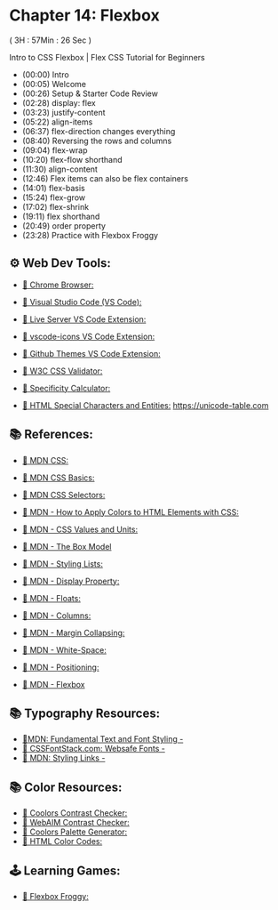 #  Chapter 14: Flexbox 

( 3H : 57Min : 26 Sec )

Intro to CSS Flexbox | Flex CSS Tutorial for Beginners

* (00:00) Intro
* (00:05) Welcome
* (00:26) Setup & Starter Code Review
* (02:28) display: flex
* (03:23) justify-content
* (05:22) align-items
* (06:37) flex-direction changes everything
* (08:40) Reversing the rows and columns
* (09:04) flex-wrap
* (10:20) flex-flow shorthand
* (11:30) align-content
* (12:46) Flex items can also be flex containers
* (14:01) flex-basis
* (15:24) flex-grow 
* (17:02) flex-shrink
* (19:11) flex shorthand
* (20:49) order property
* (23:28) Practice with Flexbox Froggy


## ⚙ Web Dev Tools:

* [🔗 Chrome Browser:](https://www.google.com/chrome/)
* [🔗 Visual Studio Code (VS Code):](https://code.visualstudio.com/) 
* [🔗 Live Server VS Code Extension:]()
* [🔗 vscode-icons VS Code Extension:]() 
* [🔗 Github Themes VS Code Extension:]() 

* [🔗 W3C CSS Validator:](https://jigsaw.w3.org/css-validator/)
* [🔗 Specificity Calculator:](https://specificity.keegan.st/)
* [🔗 HTML Special Characters and Entities:]() https://unicode-table.com

## 📚 References:
* [🔗 MDN CSS:](https://developer.mozilla.org/en-US/docs/Web/CSS)
* [🔗 MDN CSS Basics:](https://developer.mozilla.org/en-US/docs/Learn/Getting_started_with_the_web/CSS_basics)
* [🔗 MDN CSS Selectors:](https://developer.mozilla.org/en-US/docs/Learn/CSS/Building_blocks/Selectors)
* [🔗 MDN - How to Apply Colors to HTML Elements with CSS:](https://developer.mozilla.org/en-US/docs/Web/CSS/color)
* [🔗 MDN - CSS Values and Units:](https://developer.mozilla.org/en-US/docs/Learn/CSS/Building_blocks/Values_and_units)
* [🔗 MDN - The Box Model](https://developer.mozilla.org/en-US/docs/Learn/CSS/Building_blocks/The_box_model)
* [🔗 MDN - Styling Lists: ](https://developer.mozilla.org/en-US/docs/Learn/CSS/Styling_text/Styling_lists)

* [🔗 MDN - Display Property:]() 
* [🔗 MDN - Floats:]() 
* [🔗 MDN - Columns:]() 
* [🔗 MDN - Margin Collapsing:]() 
* [🔗 MDN - White-Space:]()
* [🔗 MDN - Positioning:]() 
* [🔗 MDN - Flexbox](https://developer.mozilla.org/en-US/docs/Learn/CSS/CSS_layout/Flexbox) 

## 📚 Typography Resources:

* [🔗MDN: Fundamental Text and Font Styling - ](https://developer.mozilla.org/en-US/docs/Learn/CSS/Styling_text/Fundamentals)
* [🔗 CSSFontStack.com: Websafe Fonts - ](https://www.cssfontstack.com/)
* [🔗 MDN: Styling Links - ](https://developer.mozilla.org/en-US/docs/Learn/CSS/Styling_text/Fundamentals)

## 📚 Color Resources: 

* [🔗 Coolors Contrast Checker:](https://coolors.co/contrast-checker/112a46-acc8e5)
* [🔗 WebAIM Contrast Checker:](https://webaim.org/resources/contrastchecker/)
* [🔗 Coolors Palette Generator:](https://coolors.co/)
* [🔗 HTML Color Codes:](https://htmlcolorcodes.com/)


## 🕹️ Learning Games:
* [🔗 Flexbox Froggy:](https://flexboxfroggy.com/)
